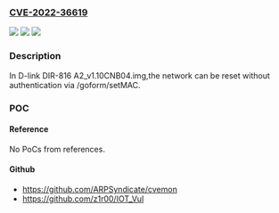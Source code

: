 ### [CVE-2022-36619](https://cve.mitre.org/cgi-bin/cvename.cgi?name=CVE-2022-36619)
![](https://img.shields.io/static/v1?label=Product&message=n%2Fa&color=blue)
![](https://img.shields.io/static/v1?label=Version&message=n%2Fa&color=blue)
![](https://img.shields.io/static/v1?label=Vulnerability&message=n%2Fa&color=brighgreen)

### Description

In D-link DIR-816 A2_v1.10CNB04.img,the network can be reset without authentication via /goform/setMAC.

### POC

#### Reference
No PoCs from references.

#### Github
- https://github.com/ARPSyndicate/cvemon
- https://github.com/z1r00/IOT_Vul

